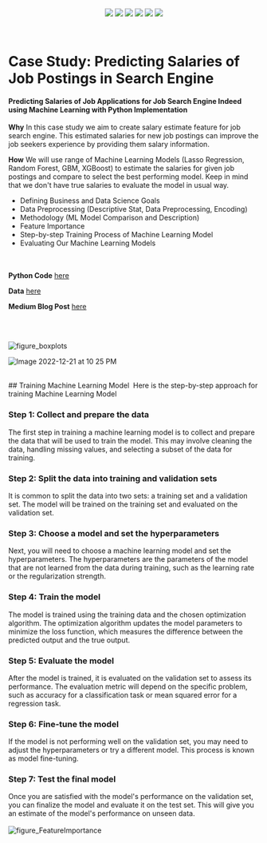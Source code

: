 <br>
<p align="center">
   
   <a href="">
        <img src="https://img.shields.io/badge/Case%20Study-Machine%20Learning-orange"></a>
   <a href="">
        <img src="https://img.shields.io/badge/Product-%20Job%20Search%20Engine-yellow"></a>
  
  <a href="">
        <img src="https://img.shields.io/badge/-Success%20Metrics-ff69b4"></a>
  <a href="">
        <img src="https://img.shields.io/badge/-%20KFold%20Cross%20Validation-green"></a>
  <a href="">
        <img src="https://img.shields.io/badge/Programming-Python-blue"></a>
  
  <a href="">
        <img src="https://img.shields.io/badge/-Feature%20Imprtance%20-yellowgreen"></a>
  
  
  
</p>
<br>

# Case Study: Predicting Salaries of Job Postings in Search Engine


#### Predicting Salaries of Job Applications for Job Search Engine Indeed using Machine Learning with Python Implementation

**Why** In this case study we aim to create salary estimate feature for job search engine. This estimated salaries for new job postings can improve the job seekers experience by providing them salary information.

**How** We will use range of Machine Learning Models (Lasso Regression, Random Forest, GBM, XGBoost) to estimate the salaries for given job postings and compare to select the best performing model. Keep in mind that we don't have true salaries to evaluate the model in usual way.

- Defining Business and Data Science Goals
- Data Preprocessing (Descriptive Stat, Data Preprocessing, Encoding)
- Methodology (ML Model Comparison and Description)
- Feature Importance
- Step-by-step Training Process of Machine Learning Model 
- Evaluating Our Machine Learning Models

<br><br>
**Python Code** <a href="https://github.com/TatevKaren/Predicting-Jop-Postings-Salary/tree/main/Code"> here</a>

**Data** <a href="https://github.com/TatevKaren/Predicting-Jop-Postings-Salary/tree/main/Data"> here</a>

**Medium Blog Post** <a href="https://tatev-aslanyan.medium.com/data-science-case-study-predicting-salaries-of-job-postings-b1b8e2469e65"> here</a>

<br><br>

![figure_boxplots](https://user-images.githubusercontent.com/76843403/209078751-5201e03b-d18c-4fa3-a866-6827908432da.png)


![Image 2022-12-21 at 10 25 PM](https://user-images.githubusercontent.com/76843403/209078775-01c94bb7-d1f2-4097-aa4c-22c62989ae2c.jpg)

<br>
## Training Machine Learning Model 
Here is the step-by-step approach for training Machine Learning Model

### Step 1: Collect and prepare the data
The first step in training a machine learning model is to collect and prepare the data that will be used to train the model. This may involve cleaning the data, handling missing values, and selecting a subset of the data for training.

### Step 2: Split the data into training and validation sets
It is common to split the data into two sets: a training set and a validation set. The model will be trained on the training set and evaluated on the validation set.

### Step 3: Choose a model and set the hyperparameters
Next, you will need to choose a machine learning model and set the hyperparameters. The hyperparameters are the parameters of the model that are not learned from the data during training, such as the learning rate or the regularization strength.

### Step 4: Train the model
The model is trained using the training data and the chosen optimization algorithm. The optimization algorithm updates the model parameters to minimize the loss function, which measures the difference between the predicted output and the true output.

### Step 5: Evaluate the model
After the model is trained, it is evaluated on the validation set to assess its performance. The evaluation metric will depend on the specific problem, such as accuracy for a classification task or mean squared error for a regression task.

### Step 6: Fine-tune the model
If the model is not performing well on the validation set, you may need to adjust the hyperparameters or try a different model. This process is known as model fine-tuning.

### Step 7: Test the final model
Once you are satisfied with the model's performance on the validation set, you can finalize the model and evaluate it on the test set. This will give you an estimate of the model's performance on unseen data.
<br><br>
![figure_FeatureImportance](https://user-images.githubusercontent.com/76843403/209078821-b0f961f6-74f8-4e63-bc08-8584cfb7b436.png)
